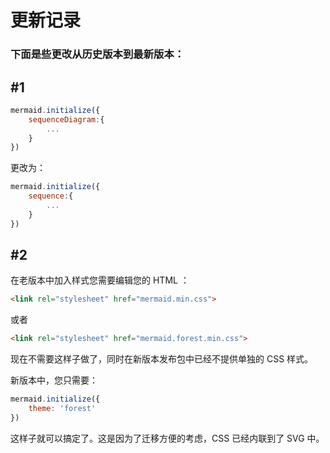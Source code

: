 # 更新记录

### 下面是些更改从历史版本到最新版本：

## #1

```javascript
mermaid.initialize({
    sequenceDiagram:{
        ...
    }
})
```

更改为：

```javascript
mermaid.initialize({
    sequence:{
        ...
    }
})
```

## #2

在老版本中加入样式您需要编辑您的 HTML ：

```html
<link rel="stylesheet" href="mermaid.min.css">
```

或者

```html
<link rel="stylesheet" href="mermaid.forest.min.css">
```

现在不需要这样子做了，同时在新版本发布包中已经不提供单独的 CSS 样式。

新版本中，您只需要：

```javascript
mermaid.initialize({
    theme: 'forest'
})
```

这样子就可以搞定了。这是因为了迁移方便的考虑，CSS 已经内联到了 SVG 中。
